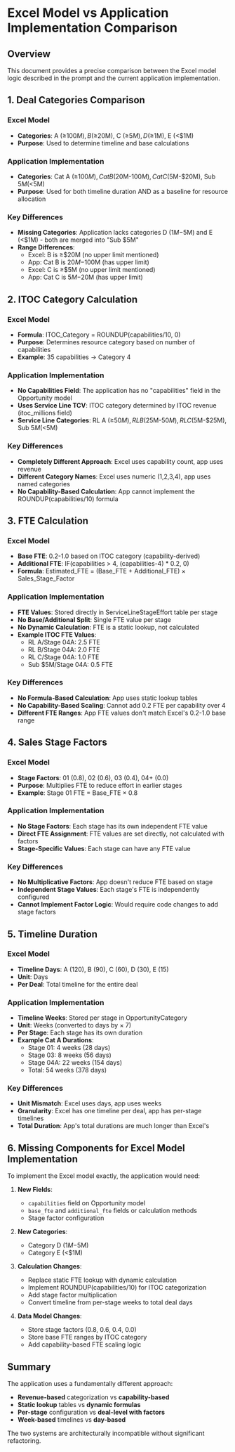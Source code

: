 # Excel Model vs Application Implementation Comparison

## Overview

This document provides a precise comparison between the Excel model logic described in the prompt and the current application implementation.

## 1. Deal Categories Comparison

### Excel Model
- **Categories**: A (≥$100M), B (≥$20M), C (≥$5M), D (≥$1M), E (<$1M)
- **Purpose**: Used to determine timeline and base calculations

### Application Implementation
- **Categories**: Cat A (≥$100M), Cat B ($20M-$100M), Cat C ($5M-$20M), Sub $5M (<$5M)
- **Purpose**: Used for both timeline duration AND as a baseline for resource allocation

### Key Differences
- **Missing Categories**: Application lacks categories D ($1M-$5M) and E (<$1M) - both are merged into "Sub $5M"
- **Range Differences**: 
  - Excel: B is ≥$20M (no upper limit mentioned)
  - App: Cat B is $20M-$100M (has upper limit)
  - Excel: C is ≥$5M (no upper limit mentioned)  
  - App: Cat C is $5M-$20M (has upper limit)

## 2. ITOC Category Calculation

### Excel Model
- **Formula**: ITOC_Category = ROUNDUP(capabilities/10, 0)
- **Purpose**: Determines resource category based on number of capabilities
- **Example**: 35 capabilities → Category 4

### Application Implementation
- **No Capabilities Field**: The application has no "capabilities" field in the Opportunity model
- **Uses Service Line TCV**: ITOC category determined by ITOC revenue (itoc_millions field)
- **Service Line Categories**: RL A (≥$50M), RL B ($25M-$50M), RL C ($5M-$25M), Sub $5M (<$5M)

### Key Differences
- **Completely Different Approach**: Excel uses capability count, app uses revenue
- **Different Category Names**: Excel uses numeric (1,2,3,4), app uses named categories
- **No Capability-Based Calculation**: App cannot implement the ROUNDUP(capabilities/10) formula

## 3. FTE Calculation

### Excel Model
- **Base FTE**: 0.2-1.0 based on ITOC category (capability-derived)
- **Additional FTE**: IF(capabilities > 4, (capabilities-4) * 0.2, 0)
- **Formula**: Estimated_FTE = (Base_FTE + Additional_FTE) × Sales_Stage_Factor

### Application Implementation
- **FTE Values**: Stored directly in ServiceLineStageEffort table per stage
- **No Base/Additional Split**: Single FTE value per stage
- **No Dynamic Calculation**: FTE is a static lookup, not calculated
- **Example ITOC FTE Values**:
  - RL A/Stage 04A: 2.5 FTE
  - RL B/Stage 04A: 2.0 FTE
  - RL C/Stage 04A: 1.0 FTE
  - Sub $5M/Stage 04A: 0.5 FTE

### Key Differences
- **No Formula-Based Calculation**: App uses static lookup tables
- **No Capability-Based Scaling**: Cannot add 0.2 FTE per capability over 4
- **Different FTE Ranges**: App FTE values don't match Excel's 0.2-1.0 base range

## 4. Sales Stage Factors

### Excel Model
- **Stage Factors**: 01 (0.8), 02 (0.6), 03 (0.4), 04+ (0.0)
- **Purpose**: Multiplies FTE to reduce effort in earlier stages
- **Example**: Stage 01 FTE = Base_FTE × 0.8

### Application Implementation
- **No Stage Factors**: Each stage has its own independent FTE value
- **Direct FTE Assignment**: FTE values are set directly, not calculated with factors
- **Stage-Specific Values**: Each stage can have any FTE value

### Key Differences
- **No Multiplicative Factors**: App doesn't reduce FTE based on stage
- **Independent Stage Values**: Each stage's FTE is independently configured
- **Cannot Implement Factor Logic**: Would require code changes to add stage factors

## 5. Timeline Duration

### Excel Model
- **Timeline Days**: A (120), B (90), C (60), D (30), E (15)
- **Unit**: Days
- **Per Deal**: Total timeline for the entire deal

### Application Implementation
- **Timeline Weeks**: Stored per stage in OpportunityCategory
- **Unit**: Weeks (converted to days by × 7)
- **Per Stage**: Each stage has its own duration
- **Example Cat A Durations**:
  - Stage 01: 4 weeks (28 days)
  - Stage 03: 8 weeks (56 days)
  - Stage 04A: 22 weeks (154 days)
  - Total: 54 weeks (378 days)

### Key Differences
- **Unit Mismatch**: Excel uses days, app uses weeks
- **Granularity**: Excel has one timeline per deal, app has per-stage timelines
- **Total Duration**: App's total durations are much longer than Excel's

## 6. Missing Components for Excel Model Implementation

To implement the Excel model exactly, the application would need:

1. **New Fields**:
   - `capabilities` field on Opportunity model
   - `base_fte` and `additional_fte` fields or calculation methods
   - Stage factor configuration

2. **New Categories**:
   - Category D ($1M-$5M)
   - Category E (<$1M)

3. **Calculation Changes**:
   - Replace static FTE lookup with dynamic calculation
   - Implement ROUNDUP(capabilities/10) for ITOC categorization
   - Add stage factor multiplication
   - Convert timeline from per-stage weeks to total deal days

4. **Data Model Changes**:
   - Store stage factors (0.8, 0.6, 0.4, 0.0)
   - Store base FTE ranges by ITOC category
   - Add capability-based FTE scaling logic

## Summary

The application uses a fundamentally different approach:
- **Revenue-based** categorization vs **capability-based**
- **Static lookup** tables vs **dynamic formulas**
- **Per-stage** configuration vs **deal-level with factors**
- **Week-based** timelines vs **day-based**

The two systems are architecturally incompatible without significant refactoring.